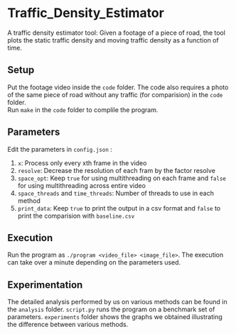 # Traffic_Density_Estimator

A traffic density estimator tool: Given a footage of a piece of road, the tool plots the static traffic density and moving traffic density as a function of time.

## Setup
Put the footage video inside the `code` folder. The code also requires a photo of the same piece of road without any traffic (for comparision) in the `code` folder. <br/>
Run `make` in the `code` folder to complile the program.

## Parameters
Edit the parameters in `config.json` : <br/>
1. `x`: Process only every xth frame in the video
1. `resolve`: Decrease the resolution of each fram by the factor resolve
1. `space_opt`: Keep `true` for using multithreading on each frame and `false` for using multithreading across entire video
1. `space_threads` and `time_threads`: Number of threads to use in each method
1. `print_data`: Keep `true` to print the output in a csv format and `false` to print the comparision with `baseline.csv`

## Execution
Run the program as `./program <video_file> <image_file>`. The execution can take over a minute depending on the parameters used.

## Experimentation
The detailed analysis performed by us on various methods can be found in the `analysis` folder. `script.py` runs the program on a benchmark set of parameters.
`experiments` folder shows the graphs we obtained illustrating the difference between various methods.
